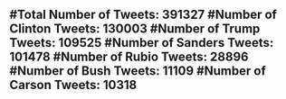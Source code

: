 #Total Number of Tweets: 391327 
#Number of Clinton Tweets: 130003
#Number of Trump Tweets: 109525
#Number of Sanders Tweets: 101478
#Number of Rubio Tweets: 28896
#Number of Bush Tweets: 11109
#Number of Carson Tweets: 10318
---

